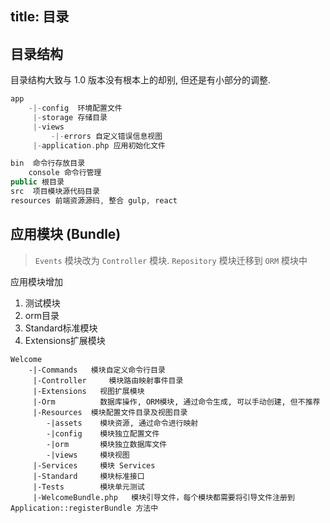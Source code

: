 title: 目录
---
## 目录结构

目录结构大致与 1.0 版本没有根本上的却别, 但还是有小部分的调整.

```php
app
    -|-config  环境配置文件
     |-storage 存储目录
     |-views
         -|-errors 自定义错误信息视图
     |-application.php 应用初始化文件

bin  命令行存放目录
    console 命令行管理
public 根目录
src  项目模块源代码目录
resources 前端资源源码, 整合 gulp, react
```

## 应用模块 (Bundle)

> `Events` 模块改为 `Controller` 模块.
> `Repository` 模块迁移到 `ORM` 模块中

应用模块增加

1. 测试模块
2. orm目录
3. Standard标准模块
4. Extensions扩展模块

```
Welcome
    -|-Commands   模块自定义命令行目录
     |-Controller     模块路由映射事件目录
     |-Extensions   视图扩展模块
     |-Orm          数据库操作, ORM模块, 通过命令生成, 可以手动创建, 但不推荐
     |-Resources  模块配置文件目录及视图目录
        -|assets    模块资源, 通过命令进行映射
        -|config    模块独立配置文件
        -|orm       模块独立数据库文件
        -|views     模块视图
     |-Services     模块 Services
     |-Standard     模块标准接口
     |-Tests        模块单元测试
     |-WelcomeBundle.php   模块引导文件，每个模块都需要将引导文件注册到 Application::registerBundle 方法中
```

